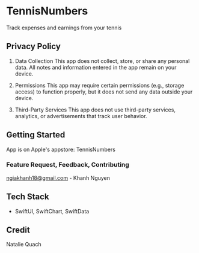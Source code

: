# TennisNumbers

Track expenses and earnings from your tennis

## Privacy Policy

1. Data Collection
This app does not collect, store, or share any personal data. All notes and information entered in the app remain on your device.

2. Permissions
This app may require certain permissions (e.g., storage access) to function properly, but it does not send any data outside your device.

3. Third-Party Services
This app does not use third-party services, analytics, or advertisements that track user behavior.

## Getting Started

App is on Apple's appstore: TennisNumbers

### Feature Request, Feedback, Contributing

ngiakhanh18@gmail.com - Khanh Nguyen

## Tech Stack

- SwiftUI, SwiftChart, SwiftData

## Credit

Natalie Quach
